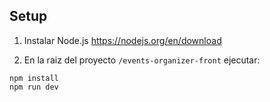 ## Setup

1. Instalar Node.js https://nodejs.org/en/download

2. En la raiz del proyecto `/events-organizer-front` ejecutar:

```
npm install
npm run dev
```